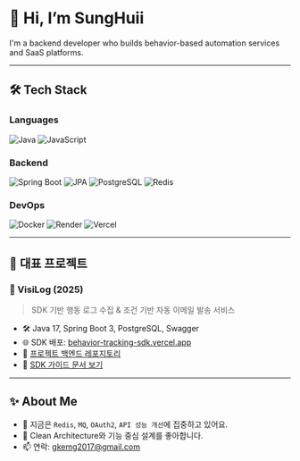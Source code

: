# 👋 Hi, I’m SungHuii

I'm a backend developer who builds behavior-based automation services and SaaS platforms.

---

## 🛠 Tech Stack

### Languages
![Java](https://img.shields.io/badge/Java-007396.svg?style=flat&logo=java&logoColor=white)
![JavaScript](https://img.shields.io/badge/JavaScript-F7DF1E?style=flat&logo=javascript&logoColor=black)

### Backend
![Spring Boot](https://img.shields.io/badge/Spring_Boot-6DB33F?style=flat&logo=spring-boot&logoColor=white)
![JPA](https://img.shields.io/badge/JPA-336791?style=flat)
![PostgreSQL](https://img.shields.io/badge/PostgreSQL-4169E1?style=flat&logo=postgresql&logoColor=white)
![Redis](https://img.shields.io/badge/Redis-DC382D?style=flat&logo=redis&logoColor=white)

### DevOps
![Docker](https://img.shields.io/badge/Docker-2496ED?style=flat&logo=docker&logoColor=white)
![Render](https://img.shields.io/badge/Render-46E3B7?style=flat&logo=render&logoColor=black)
![Vercel](https://img.shields.io/badge/Vercel-000?style=flat&logo=vercel&logoColor=white)

---

## 📌 대표 프로젝트

### 🧠 VisiLog (2025)
> SDK 기반 행동 로그 수집 & 조건 기반 자동 이메일 발송 서비스

- 🛠 Java 17, Spring Boot 3, PostgreSQL, Swagger
- 🌐 SDK 배포: [behavior-tracking-sdk.vercel.app](https://behavior-tracking-sdk.vercel.app/sdk.js)
- 🔗 [프로젝트 백엔드 레포지토리](https://github.com/SungHuii/sdk-behavior-trigger-mvp)
- 📄 [SDK 가이드 문서 보기](https://github.com/SungHuii/behavior-tracking-sdk)

---

## ✨ About Me

- 🌱 지금은 `Redis`, `MQ`, `OAuth2`, `API 성능 개선`에 집중하고 있어요.
- 🧠 Clean Architecture와 기능 중심 설계를 좋아합니다.
- 📫 연락: gkemg2017@gmail.com
